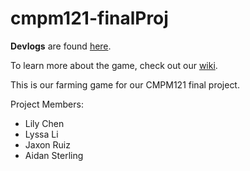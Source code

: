 # cmpm121-finalProj

**Devlogs** are found [here](https://github.com/maozblan/cmpm121-finalProj/wiki/Devopment-Logs).

To learn more about the game, check out our [wiki](https://github.com/maozblan/cmpm121-finalProj/wiki).

This is our farming game for our CMPM121 final project.

Project Members:
- Lily Chen
- Lyssa Li
- Jaxon Ruiz
- Aidan Sterling